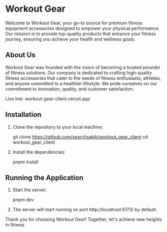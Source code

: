 # Workout Gear

Welcome to Workout Gear, your go-to source for premium fitness equipment accessories designed to empower your physical performance. Our mission is to provide top-quality products that enhance your fitness journey, ensuring you achieve your health and wellness goals.

## About Us

Workout Gear was founded with the vision of becoming a trusted provider of fitness solutions. Our company is dedicated to crafting high-quality fitness accessories that cater to the needs of fitness enthusiasts, athletes, and anyone committed to a healthier lifestyle. We pride ourselves on our commitment to innovation, quality, and customer satisfaction.

Live link: workout-gear-client.vercel.app

## Installation

1. Clone the repository to your local machine:

   git clone https://github.com/searchsakib/workout_gear_client
   cd workout_gear_client

2. Install the dependencies:

   pnpm install

## Running the Application

1. Start the server:

   pnpm dev

2. The server will start running on port http://localhost:5173/ by default.

Thank you for choosing Workout Gear! Together, let's achieve new heights in fitness.
